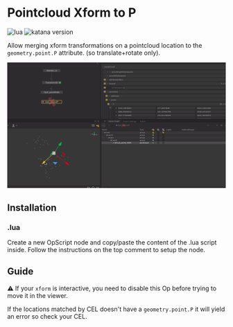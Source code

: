 # Pointcloud Xform to P

![lua](https://img.shields.io/badge/Lua-any-4f4f4f?labelColor=000090&logo=lua&logoColor=white)
![katana version](https://img.shields.io/badge/Katana-any-4f4f4f?labelColor=FCB123&logo=katana&logoColor=black)

Allow merging xform transformations on a pointcloud location to the `geometry.point.P` attribute. (so translate+rotate only).

![demo](./demo.gif)


## Installation

### .lua

Create a new OpScript node and copy/paste the content of the .lua script inside.
Follow the instructions on the top comment to setup the node.

## Guide

⚠ If your `xform` is interactive, you need to disable this Op before trying to move it in the viewer.

If the locations matched by CEL doesn't have a `geometry.point.P` it will yield an error so check your CEL.
